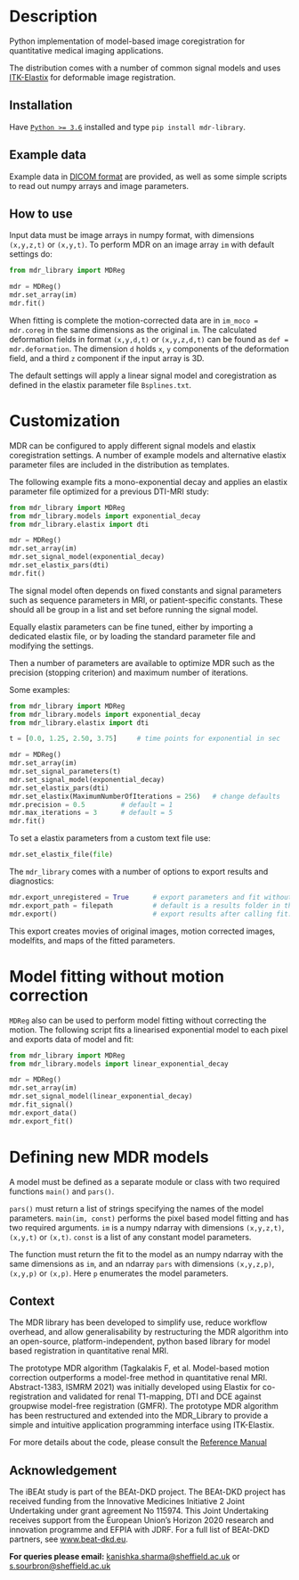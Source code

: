 # Description
Python implementation of model-based image coregistration 
for quantitative medical imaging applications. 

The distribution comes with a number of common signal models and uses [ITK-Elastix](https://github.com/InsightSoftwareConsortium/ITKElastix) for deformable image registration.

## Installation
Have [`Python >= 3.6`](https://www.python.org/) installed and type `pip install mdr-library`. 

## Example data
Example data in [DICOM format](https://shorturl.at/rwCUV) are provided, as well as some simple scripts 
to read out numpy arrays and image parameters.

## How to use
Input data must be image arrays in numpy format, with dimensions `(x,y,z,t)` or `(x,y,t)`. 
To perform MDR on an image array `im` with default settings do: 

```python
from mdr_library import MDReg

mdr = MDReg()
mdr.set_array(im)
mdr.fit()
```

When fitting is complete the motion-corrected data are in `im_moco = mdr.coreg` in the same dimensions 
as the original `im`. The calculated deformation fields in format `(x,y,d,t)` or `(x,y,z,d,t)` 
can be found as `def = mdr.deformation`. The dimension `d` holds `x`, `y` components 
of the deformation field, and a third `z` component if the input array is 3D.

The default settings will apply a linear signal model and coregistration 
as defined in the elastix parameter file `Bsplines.txt`. 

# Customization

MDR can be configured to apply different signal models and elastix coregistration settings.
A number of example models and alternative elastix parameter files are included 
in the distribution as templates.

The following example fits a mono-exponential decay and applies an elastix parameter file 
optimized for a previous DTI-MRI study:

```python
from mdr_library import MDReg
from mdr_library.models import exponential_decay
from mdr_library.elastix import dti

mdr = MDReg()
mdr.set_array(im)
mdr.set_signal_model(exponential_decay)
mdr.set_elastix_pars(dti)
mdr.fit()
```

The signal model often depends on fixed constants and signal parameters 
such as sequence parameters in MRI, or patient-specific constants. These 
should all be group in a list and set before running the signal model. 

Equally elastix parameters can be fine tuned, either by importing a 
dedicated elastix file, or by loading the standard parameter file and 
modifying the settings. 

Then a number of parameters are available to optimize MDR such as 
the precision (stopping criterion) and maximum number of iterations.

Some examples:

```python
from mdr_library import MDReg
from mdr_library.models import exponential_decay
from mdr_library.elastix import dti

t = [0.0, 1.25, 2.50, 3.75]     # time points for exponential in sec

mdr = MDReg()
mdr.set_array(im)
mdr.set_signal_parameters(t)
mdr.set_signal_model(exponential_decay)
mdr.set_elastix_pars(dti)
mdr.set_elastix(MaximumNumberOfIterations = 256)   # change defaults
mdr.precision = 0.5         # default = 1
mdr.max_iterations = 3      # default = 5
mdr.fit()
```

To set a elastix parameters from a custom text file use:

```python
mdr.set_elastix_file(file)
```

The `mdr_library` comes with a number of options to 
export results and diagnostics:

```python
mdr.export_unregistered = True      # export parameters and fit without registration
mdr.export_path = filepath          # default is a results folder in the current working directory
mdr.export()                        # export results after calling fit. 
```

This export creates movies of original images, motion corrected images, 
modelfits, and maps of the fitted parameters.

# Model fitting without motion correction

`MDReg` also can be used to perform model fitting 
without correcting the motion. The following script 
fits a linearised exponential model to each pixel and exports data 
of model and fit:

```python
from mdr_library import MDReg
from mdr_library.models import linear_exponential_decay

mdr = MDReg()
mdr.set_array(im)
mdr.set_signal_model(linear_exponential_decay)
mdr.fit_signal()
mdr.export_data()
mdr.export_fit()
```

# Defining new MDR models

A model must be defined as a separate module or class with two required functions `main()` and `pars()`.

`pars()` must return a list of strings specifying the names of the model parameters.
`main(im, const)` performs the pixel based model fitting and has two required arguments. 
`im` is a numpy ndarray with dimensions `(x,y,z,t)`, `(x,y,t)` or `(x,t)`. `const` is a list 
of any constant model parameters.

The function must return the fit to the model as an numpy ndarray with the same dimensions 
as `im`, and an ndarray `pars` with dimensions `(x,y,z,p)`, `(x,y,p)` or `(x,p)`. Here `p` enumerates 
the model parameters. 

## Context

The MDR library has been developed to simplify use, reduce workflow overhead, and allow generalisability by restructuring the MDR algorithm into an open-source, platform-independent, python based library for model based registration in quantitative renal MRI.

The prototype MDR algorithm (Tagkalakis F, et al. Model-based motion correction outperforms a model-free method in quantitative renal MRI. Abstract-1383, ISMRM 2021) was initially developed using Elastix for co-registration and validated for renal T1-mapping, DTI and DCE against groupwise model-free registration (GMFR). The prototype MDR algorithm has been restructured and extended into the MDR_Library to provide a simple and intuitive application programming interface using ITK-Elastix.

For more details about the code, please consult the [Reference Manual](https://qib-sheffield.github.io/MDR_Library/)

## Acknowledgement

The iBEAt study is part of the BEAt-DKD project. The BEAt-DKD project has received funding from the Innovative Medicines Initiative 2 Joint Undertaking under grant agreement No 115974. This Joint Undertaking receives support from the European Union’s Horizon 2020 research and innovation programme and EFPIA with JDRF. For a full list of BEAt-DKD partners, see www.beat-dkd.eu.

**For queries please email:** kanishka.sharma@sheffield.ac.uk or s.sourbron@sheffield.ac.uk
